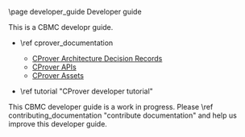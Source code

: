\page developer_guide Developer guide

This is a CBMC developr guide.

* \ref cprover_documentation
  * [CProver Architecture Decision Records](adr/index.html)
  * [CProver APIs](api/index.html)
  * [CProver Assets](assets/index.html)

* \ref tutorial "CProver developer tutorial"

This CBMC developer guide is a work in progress.
Please \ref contributing_documentation "contribute documentation" and help
us improve this developer guide.
